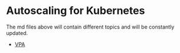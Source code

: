 # Autoscaling for Kubernetes
The md files above will contain different topics and will be constantly updated.

- [VPA](https://github.com/ugurbzkrt/autoscaler-kubernetes/blob/main/vpa-kubernetes.md "VPA")
